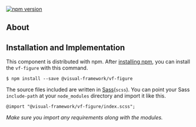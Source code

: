 [![npm version](https://badge.fury.io/js/%40visual-framework%2Fvf-figure.svg)](https://badge.fury.io/js/%40visual-framework%2Fvf-figure)

## About

## Installation and Implementation

This component is distributed with npm. After [installing npm](https://www.npmjs.com/get-npm), you can install the `vf-figure` with this command.

```
$ npm install --save @visual-framework/vf-figure
```

The source files included are written in [Sass](http://sass-lang.com)(`scss`). You can point your Sass `include-path` at your `node_modules` directory and import it like this.

```
@import "@visual-framework/vf-figure/index.scss";
```

_Make sure you import any requirements along with the modules._
